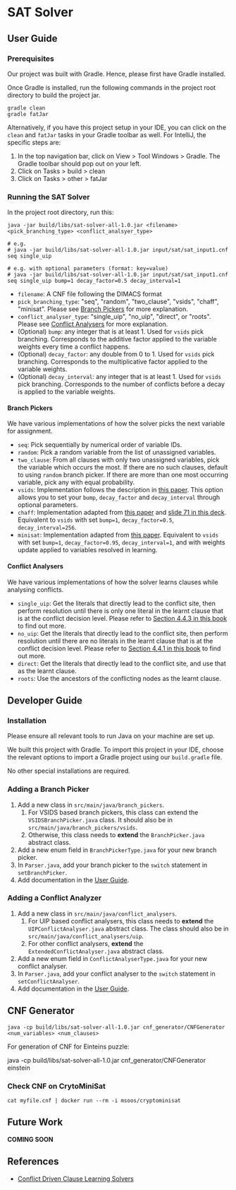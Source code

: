 # SAT Solver

## User Guide
### Prerequisites 
Our project was built with Gradle. Hence, please first have Gradle installed.

Once Gradle is installed, run the following commands in the project root directory to build the project jar.

```
gradle clean
gradle fatJar
```

Alternatively, if you have this project setup in your IDE, you can click on the `clean` and `fatJar` tasks in your Gradle toolbar as well. For IntelliJ, the specific steps are:
1. In the top navigation bar, click on View > Tool Windows > Gradle. The Gradle toolbar should pop out on your left.
2. Click on Tasks > build > clean
3. Click on Tasks > other > fatJar

### Running the SAT Solver
In the project root directory, run this:
```
java -jar build/libs/sat-solver-all-1.0.jar <filename> <pick_branching_type> <conflict_analsyer_type>

# e.g.
# java -jar build/libs/sat-solver-all-1.0.jar input/sat/sat_input1.cnf seq single_uip

# e.g. with optional parameters (format: key=value)
# java -jar build/libs/sat-solver-all-1.0.jar input/sat/sat_input1.cnf seq single_uip bump=1 decay_factor=0.5 decay_interval=1
```
* `filename`: A CNF file following the DIMACS format
* `pick_branching_type`: "seq", "random", "two_clause", "vsids", "chaff", "minisat". Please see [Branch Pickers](#branch-pickers) for more explanation.
* `conflict_analyser_type`: "single_uip", "no_uip", "direct", or "roots". Please see [Conflict Analysers](#conflict-analysers) for more explanation.
* (Optional) `bump`: any integer that is at least 1. Used for `vsids` pick branching. Corresponds to the additive factor applied to the variable weights every time a conflict happens. 
* (Optional) `decay_factor`: any double from 0 to 1. Used for `vsids` pick branching. Corresponds to the multiplicative factor applied to the variable weights.
* (Optional) `decay_interval`: any integer that is at least 1. Used for `vsids` pick branching. Corresponds to the number of conflicts before a decay is applied to the variable weights.

#### Branch Pickers
We have various implementations of how the solver picks the next variable for assignment. 
* `seq`: Pick sequentially by numerical order of variable IDs.
* `random`: Pick a random variable from the list of unassigned variables.
* `two_clause`: From all clauses with only two unassigned variables, pick the variable which occurs the most. If there are no such clauses, default to using `random` branch picker. If there are more than one most occurring variable, pick any with equal probability.
* `vsids`: Implementation follows the description in [this paper](https://arxiv.org/pdf/1506.08905.pdf). This option allows you to set your `bump`, `decay_factor` and `decay_interval` through optional parameters.
* `chaff`: Implementation adapted from [this paper](https://arxiv.org/pdf/1506.08905.pdf) and [slide 71 in this deck](http://fmv.jku.at/biere/talks/Biere-VTSA12-talk.pdf). Equivalent to `vsids` with set `bump=1`, `decay_factor=0.5`, `decay_interval=256`.
* `minisat`: Implementation adapted from [this paper](https://arxiv.org/pdf/1506.08905.pdf). Equivalent to `vsids` with set `bump=1`, `decay_factor=0.95`, `decay_interval=1`, and with weights update applied to variables resolved in learning. 

#### Conflict Analysers
We have various implementations of how the solver learns clauses while analysing conflicts. 
* `single_uip`: Get the literals that directly lead to the conflict site, then perform resolution until there is only one literal in the learnt clause that is at the conflict decision level. Please refer to [Section 4.4.3 in this book](https://www.cis.upenn.edu/~alur/CIS673/sat-cdcl.pdf) to find out more.
* `no_uip`: Get the literals that directly lead to the conflict site, then perform resolution until there are no literals in the learnt clause that is at the conflict decision level. Please refer to [Section 4.4.1 in this book](https://www.cis.upenn.edu/~alur/CIS673/sat-cdcl.pdf) to find out more.
* `direct`: Get the literals that directly lead to the conflict site, and use that as the learnt clause.
* `roots`: Use the ancestors of the conflicting nodes as the learnt clause.

## Developer Guide
### Installation
Please ensure all relevant tools to run Java on your machine are set up. 

We built this project with Gradle. To import this project in your IDE, choose the relevant options to import a Gradle project using our `build.gradle` file.

No other special installations are required.

### Adding a Branch Picker
1. Add a new class in `src/main/java/branch_pickers`. 
    1. For VSIDS based branch pickers, this class can extend the `VSIDSBranchPicker.java` class. It should also be in `src/main/java/branch_pickers/vsids`.
    2. Otherwise, this class needs to **extend** the `BranchPicker.java` abstract class.
2. Add a new enum field in `BranchPickerType.java` for your new branch picker.
3. In `Parser.java`, add your branch picker to the `switch` statement in `setBranchPicker`.
4. Add documentation in the [User Guide](#branch-pickers).

### Adding a Conflict Analyzer
1. Add a new class in `src/main/java/conflict_analysers`. 
    1. For UIP based conflict analysers, this class needs to **extend** the `UIPConflictAnalyser.java` abstract class. The class should also be in `src/main/java/conflict_analysers/uip`.
    2. For other conflict analysers, **extend** the `ExtendedConflictAnalyser.java` abstract class.
2. Add a new enum field in `ConflictAnalyserType.java` for your new conflict analyser.
3. In `Parser.java`, add your conflict analyser to the `switch` statement in `setConflictAnalyser`.
4. Add documentation in the [User Guide](#conflict-analysers).

## CNF Generator 
`java -cp build/libs/sat-solver-all-1.0.jar cnf_generator/CNFGenerator <num_variables> <num_clauses>`

For generation of CNF for Einteins puzzle: 

java -cp build/libs/sat-solver-all-1.0.jar cnf_generator/CNFGenerator einstein

 
 
### Check CNF on CrytoMiniSat
`cat myfile.cnf | docker run --rm -i msoos/cryptominisat`

## Future Work
**COMING SOON**

## References
* [Conflict Driven Clause Learning Solvers](https://www.cis.upenn.edu/~alur/CIS673/sat-cdcl.pdf)

